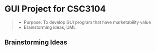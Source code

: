 # GUI Project for CSC3104
> - Purpose: To develop GUI program that have marketability value
> - Brainstorming ideas, UML


## Brainstorming Ideas
